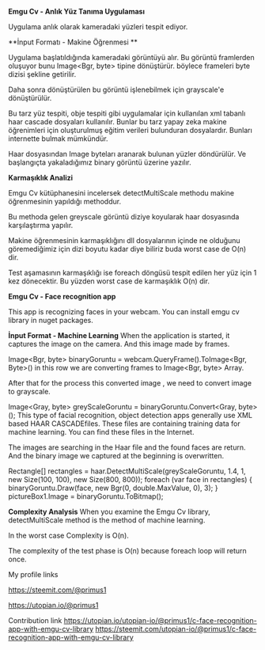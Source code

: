 

**Emgu Cv - Anlık Yüz Tanıma Uygulaması**

Uygulama anlık olarak kameradaki yüzleri tespit ediyor.

**İnput Formatı - Makine Öğrenmesi **

Uygulama başlatıldığında kameradaki görüntüyü alır. Bu görüntü framlerden oluşuyor bunu Image<Bgr, byte> tipine dönüştürür. böylece frameleri byte dizisi şekline getirilir.

Daha sonra dönüştürülen bu görüntü işlenebilmek için grayscale'e dönüştürülür. 

Bu tarz yüz tespiti, obje tespiti gibi uygulamalar için kullanılan xml tabanlı haar cascade dosyaları kullanılır. Bunlar bu tarz yapay zeka makine öğrenimleri için oluşturulmuş eğitim verileri bulunduran dosyalardır. Bunları internette bulmak mümkündür. 

Haar dosyasından Image byteları aranarak bulunan yüzler döndürülür. Ve başlangıçta yakaladığımız binary görüntü üzerine yazılır.


**Karmaşıklık Analizi**

Emgu Cv kütüphanesini incelersek detectMultiScale methodu makine öğrenmesinin yapıldığı methoddur.

Bu methoda gelen greyscale görüntü diziye koyularak haar dosyasında karşılaştırma yapılır.

Makine öğrenmesinin karmaşıklığını dll dosyalarının içinde ne olduğunu göremediğimiz için dizi boyutu kadar diye biliriz buda worst case de O(n) dir.

Test aşamasının karmaşıklığı ise foreach döngüsü tespit edilen her yüz için 1 kez dönecektir. Bu yüzden worst case de karmaşıklık O(n) dir.

 **Emgu Cv - Face recognition app**
 
 This app is recognizing faces in your webcam.
 You can install emgu cv library in nuget packages.

 **İnput Format - Machine Learning**
 When the application is started, it captures the image on the camera. And this image made by frames.

Image<Bgr, byte> binaryGoruntu = webcam.QueryFrame().ToImage<Bgr, Byte>()
in this row we are converting frames to Image<Bgr, byte> Array.

After that for the process this converted image , we need to convert image to grayscale.

 Image<Gray, byte> greyScaleGoruntu = binaryGoruntu.Convert<Gray, byte>();
This type of facial recognition, object detection apps generally use XML based HAAR CASCADEfiles.
These files are containing training data for machine learning. You can find these files in the Internet.

The images are searching in the Haar file and the found faces are return. And the binary image we captured at the beginning is overwritten.

Rectangle[] rectangles = haar.DetectMultiScale(greyScaleGoruntu, 1.4, 1, new Size(100, 100), new Size(800, 800));
                    foreach (var face in rectangles)
                    {
                        binaryGoruntu.Draw(face, new Bgr(0, double.MaxValue, 0), 3);
                    }
                    pictureBox1.Image = binaryGoruntu.ToBitmap();
                    
**Complexity Analysis**
When you examine the Emgu Cv library, detectMultiScale method is the method of machine learning.

In the worst case Complexity is O(n).

The complexity of the test phase is O(n) because foreach loop will return once.


My profile links

https://steemit.com/@primus1

https://utopian.io/@primus1

Contribution link
https://utopian.io/utopian-io/@primus1/c-face-recognition-app-with-emgu-cv-library
https://steemit.com/utopian-io/@primus1/c-face-recognition-app-with-emgu-cv-library
